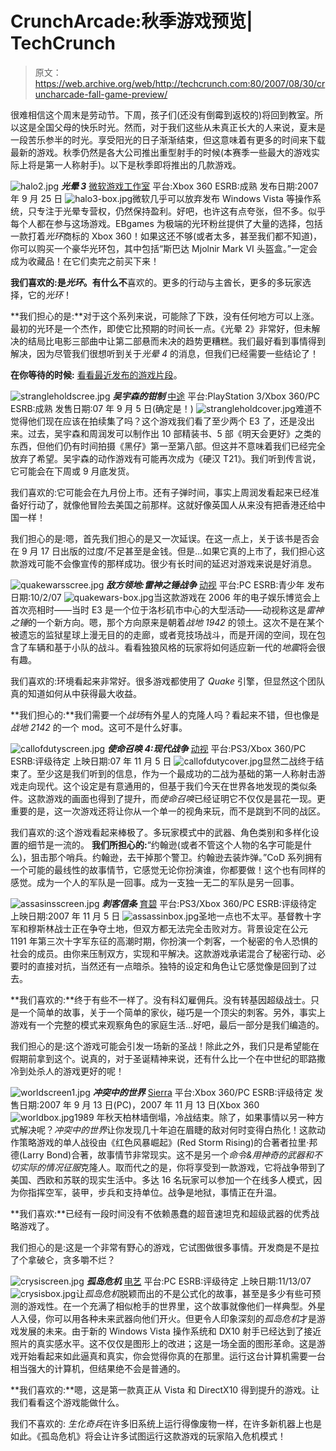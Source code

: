 # CrunchArcade:秋季游戏预览| TechCrunch

> 原文：<https://web.archive.org/web/http://techcrunch.com:80/2007/08/30/cruncharcade-fall-game-preview/>

很难相信这个周末是劳动节。下周，孩子们(还没有倒霉到返校的)将回到教室。所以这是全国父母的快乐时光。然而，对于我们这些从未真正长大的人来说，夏末是一段苦乐参半的时光。享受阳光的日子渐渐结束，但这意味着有更多的时间来下载最新的游戏。秋季仍然是各大公司推出重型射手的时候(本赛季一些最大的游戏实际上将是第一人称射手)。以下是秋季即将推出的几款游戏。

 ![halo2.jpg](img/9e93b321d80fff9ef06da2ef3c672120.png)
***光晕 3***
[微软游戏工作室](https://web.archive.org/web/20130628153134/http://www.microsoft.com/games/)
平台:Xbox 360
ESRB:成熟
发布日期:2007 年 9 月 25 日
![halo3-box.jpg](img/0b813909d327de507b571b7fa5f1ad65.png)微软几乎可以放弃发布 Windows Vista 等操作系统，只专注于光晕专营权，仍然保持盈利。好吧，也许这有点夸张，但不多。似乎每个人都在参与这场游戏。EBgames 为极端的光环粉丝提供了大量的选择，包括一款打着*光环*商标的 Xbox 360！如果这还不够(或者太多，甚至我们都不知道)，你可以购买一个豪华光环包，其中包括“斯巴达 Mjolnir Mark VI 头盔盒。”一定会成为收藏品！在它们卖完之前买下来！

**我们喜欢的:**是*光环*。有什么**不**喜欢的。更多的行动与主酋长，更多的多玩家选择，它的*光环*！

**我们担心的是:**对于这个系列来说，可能除了下跌，没有任何地方可以上涨。最初的光环是一个杰作，即使它比预期的时间长一点。《光晕 2》非常好，但未解决的结局比电影三部曲中让第二部悬而未决的趋势更糟糕。我们最好看到事情得到解决，因为尽管我们很想听到关于*光晕 4* 的消息，但我们已经需要一些结论了！

**在你等待的时候:** [看看最近发布的游戏片段](https://web.archive.org/web/20130628153134/http://halo3.msn.com/videos.aspx)。

![strangleholdscree.jpg](img/5ac5b449c1696e27bcdc189711ef59d2.png)
***吴宇森的钳制***
[中途](https://web.archive.org/web/20130628153134/http://www.midway.com/)
平台:PlayStation 3/Xbox 360/PC
ESRB:成熟
发售日期:07 年 9 月 5 日(确定是！)
![strangleholdcover.jpg](img/e346370dd4fb5aec2098b1c3f4c614cc.png)难道不觉得他们现在应该在拍续集了吗？这个游戏我们看了至少两个 E3 了，还是没出来。过去，吴宇森和周润发可以制作出 10 部精装书、5 部《明天会更好》之类的东西，但他们仍有时间拍摄《黑仔》第一至第八部。但这并不意味着我们已经完全放弃了希望。吴宇森的动作游戏有可能再次成为《硬汉 T21》。我们听到传言说，它可能会在下周或 9 月底发货。

我们喜欢的:它可能会在九月份上市。还有子弹时间，事实上周润发看起来已经准备好行动了，就像他冒险去美国之前那样。这就好像英国人从来没有把香港还给中国一样！

我们担心的是:嗯，首先我们担心的是又一次延误。在这一点上，关于该书是否会在 9 月 17 日出版的过度/不足甚至是金钱。但是…如果它真的上市了，我们担心这款游戏可能不会像宣传的那样成功。很少有长时间的延迟对游戏来说是好消息。

![quakewarsscree.jpg](img/9a73c3cf3fe9322b8a14038c1c2318f6.png)
***敌方领地:雷神之锤战争***
[动视](https://web.archive.org/web/20130628153134/http://www.activision.com/)
平台:PC
ESRB:青少年
发布日期:10/2/07
![quakewars-box.jpg](img/9c4fed7f4d2278e24a4f485e351777ed.png)当这款游戏在 2006 年的电子娱乐博览会上首次亮相时——当时 E3 是一个位于洛杉矶市中心的大型活动——动视称这是*雷神之锤*的一个新方向。嗯，那个方向原来是朝着*战地 1942* 的领土。这次不是在某个被遗忘的监狱星球上漫无目的的走廊，或者竞技场战斗，而是开阔的空间，现在包含了车辆和基于小队的战斗。看看独狼风格的玩家将如何适应新一代的*地震*将会很有趣。

我们喜欢的:环境看起来非常好。很多游戏都使用了 *Quake* 引擎，但显然这个团队真的知道如何从中获得最大收益。

**我们担心的:**我们需要一个*战场*有外星人的克隆人吗？看起来不错，但也像是*战地 2142* 的一个 mod。这可不是什么好事。

![callofdutyscreen.jpg](img/bf2a2c8035594a538b053fcf6cb13bd6.png)
***使命召唤 4:现代战争***
[动视](https://web.archive.org/web/20130628153134/http://www.activision.com/)
平台:PS3/Xbox 360/PC
ESRB:评级待定
上映日期:07 年 11 月 5 日
![callofdutycover.jpg](img/aa8d5c1472e33e9aaaa15ddb79661747.png)显然二战终于结束了。至少这是我们听到的信息，作为一个最成功的二战为基础的第一人称射击游戏走向现代。这个设定是有意通用的，但基于我们今天在世界各地发现的类似条件。这款游戏的画面也得到了提升，而*使命召唤*已经证明它不仅仅是昙花一现。更重要的是，这一次游戏还将让你从一个单一的视角来玩，而不是跳到不同的战区。

我们喜欢的:这个游戏看起来棒极了。多玩家模式中的武器、角色类别和多样化设置的细节是一流的。
 **我们所担心的:**“约翰逊(或者不管这个人物的名字可能是什么)，狙击那个哨兵。约翰逊，去干掉那个警卫。约翰逊去装炸弹。”CoD 系列拥有一个可能的最线性的故事情节，它感觉无论你扮演谁，你都要做！这个也有同样的感觉。成为一个人的军队是一回事。成为一支独一无二的军队是另一回事。

![assasinsscreen.jpg](img/409ecd14b9409d6d64569e7af4f0de8a.png)
***刺客信条***
[育碧](https://web.archive.org/web/20130628153134/http://www.ubisoft.com/)
平台:PS3/Xbox 360/PC
ESRB:评级待定
上映日期:2007 年 11 月 5 日
![assassinbox.jpg](img/be60b9d58d44e15473892f42664f2e54.png)圣地一点也不太平。基督教十字军和穆斯林战士正在争夺土地，但双方都无法完全击败对方。背景设定在公元 1191 年第三次十字军东征的高潮时期，你扮演一个刺客，一个秘密的令人恐惧的社会的成员。由你来压制双方，实现和平解决。这款游戏承诺混合了秘密行动、必要时的直接对抗，当然还有一点暗杀。独特的设定和角色让它感觉像是回到了过去。

**我们喜欢的:**终于有些不一样了。没有科幻雇佣兵。没有转基因超级战士。只是一个简单的故事，关于一个简单的家伙，碰巧是一个顶尖的刺客。另外，事实上游戏有一个完整的模式来观察角色的家庭生活…好吧，最后一部分是我们编造的。

我们担心的是:这个游戏可能会引发一场新的圣战！除此之外，我们只是希望能在假期前拿到这个。说真的，对于圣诞精神来说，还有什么比一个在中世纪的耶路撒冷到处杀人的游戏更好的呢！

![worldscreen1.jpg](img/e4cc3cd1806b00bf133ac124ab4b26f3.png)
***冲突中的世界***
[Sierra](https://web.archive.org/web/20130628153134/http://www.sierra.com/)
平台:Xbox 360/PC
ESRB:评级待定
发售日期:2007 年 9 月 13 日(PC)，2007 年 11 月 13 日(Xbox 360
![worldbox.jpg](img/b4416cc1f2aa4b20287cfd0643fb4292.png)1989 年秋天柏林墙倒塌，冷战结束。除了，如果事情以另一种方式解决呢？*冲突中的世界*让你发现几十年迫在眉睫的敌对何时变得白热化！这款动作策略游戏的单人战役由《红色风暴崛起》(Red Storm Rising)的合著者拉里·邦德(Larry Bond)合著，故事情节非常现实。这不是另一个*命令&用神奇的武器和不切实际的情况征服*克隆人。取而代之的是，你将享受到一款游戏，它将战争带到了美国、西欧和苏联的现实生活中。多达 16 名玩家可以参加一个在线多人模式，因为你指挥空军，装甲，步兵和支持单位。战争是地狱，事情正在升温。

**我们喜欢:**已经有一段时间没有不依赖愚蠢的超音速坦克和超级武器的优秀战略游戏了。

我们担心的是:这是一个非常有野心的游戏，它试图做很多事情。开发商是不是拉了个拿破仑，贪多嚼不烂？

![crysiscreen.jpg](img/c9f55df99127fbbecc97d743fd15ea32.png)
***孤岛危机***
[电艺](https://web.archive.org/web/20130628153134/http://www.ea.com/)
平台:PC
ESRB:评级待定
上映日期:11/13/07
![crysisbox.jpg](img/d9a0d3e9dc3e07e44124fc99acf30fac.png)让*孤岛危机*脱颖而出的不是公式化的故事，甚至是多少有些可预测的游戏性。在一个充满了相似枪手的世界里，这个故事就像他们一样典型。外星人入侵，你可以用各种未来武器向他们开火。但更令人印象深刻的*孤岛危机*才是游戏发展的未来。由于新的 Windows Vista 操作系统和 DX10 射手已经达到了接近照片的真实感水平。这不仅仅是图形上的改进；这是一场全面的图形革命。这是游戏开始看起来如此逼真和真实，你会觉得你真的在那里。运行这台计算机需要一台相当强大的计算机，但结果绝不会是普通的。

**我们喜欢的:**嗯，这是第一款真正从 Vista 和 DirectX10 得到提升的游戏。让我们看看这个游戏能做什么。

我们不喜欢的: *生化奇兵*在许多旧系统上运行得像废物一样，在许多新机器上也是如此。《孤岛危机》将会让许多试图运行这款游戏的玩家陷入危机模式！